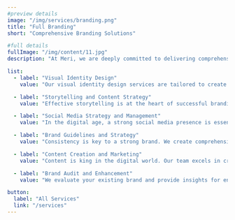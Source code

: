 ```yaml
---
#preview details
image: "/img/services/branding.png"
title: "Full Branding"
short: "Comprehensive Branding Solutions"

#full details
fullImage: "/img/content/11.jpg"
description: "At Meri, we are deeply committed to delivering comprehensive branding solutions that empower your brand to thrive in the digital landscape. Our dedicated team of experts possesses the creative prowess and strategic insight to shape your brand's identity and captivate your audience. Whether you need a new visual identity, compelling storytelling, or a robust social media presence, we are here to bring your brand's vision to life. Contact us today to explore how our full branding services can elevate your brand's presence and drive success."

list:
  - label: "Visual Identity Design"
    value: "Our visual identity design services are tailored to create a cohesive brand image. From logos and color schemes to typography, we craft visual elements that leave a lasting impression."

  - label: "Storytelling and Content Strategy"
    value: "Effective storytelling is at the heart of successful branding. We help you craft compelling narratives that resonate with your audience and establish a genuine connection."

  - label: "Social Media Strategy and Management"
    value: "In the digital age, a strong social media presence is essential. We develop comprehensive social media strategies and manage your brand's online presence to engage and grow your audience."

  - label: "Brand Guidelines and Strategy"
    value: "Consistency is key to a strong brand. We create comprehensive brand guidelines and strategies to ensure your brand's message remains consistent across all touchpoints."

  - label: "Content Creation and Marketing"
    value: "Content is king in the digital world. Our team excels in creating engaging content, from blog posts to multimedia, to drive brand awareness and customer engagement."

  - label: "Brand Audit and Enhancement"
    value: "We evaluate your existing brand and provide insights for enhancement. Whether it's a brand refresh or a complete overhaul, we help you achieve brand excellence."

button:
  label: "All Services"
  link: "/services"
---
```

